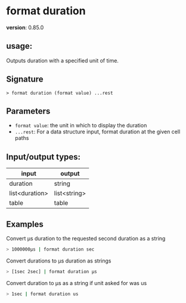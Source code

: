 # format duration

**version**: 0.85.0

## **usage**:

Outputs duration with a specified unit of time.

## Signature

`> format duration (format value) ...rest`

## Parameters

- `format value`: the unit in which to display the duration
- `...rest`: For a data structure input, format duration at the given cell paths

## Input/output types:

| input            | output         |
| ---------------- | -------------- |
| duration         | string         |
| list\<duration\> | list\<string\> |
| table            | table          |

## Examples

Convert µs duration to the requested second duration as a string

```bash
> 1000000µs | format duration sec
```

Convert durations to µs duration as strings

```bash
> [1sec 2sec] | format duration µs
```

Convert duration to µs as a string if unit asked for was us

```bash
> 1sec | format duration us
```
